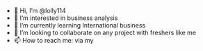 - 👋 Hi, I’m @lolly114
- 👀 I’m interested in business analysis
- 🌱 I’m currently learning International business
- 💞️ I’m looking to collaborate on any project with freshers like me
- 📫 How to reach me: via my 

<!---
lolly114/lolly114 is a ✨ special ✨ repository because its `README.md` (this file) appears on your GitHub profile.
You can click the Preview link to take a look at your changes.
--->
